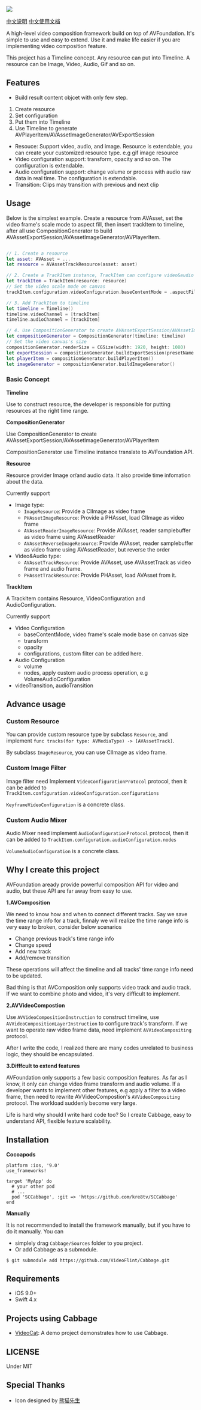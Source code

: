 ![](https://ws1.sinaimg.cn/large/6ca4705bgy1ftvakl767wj215o07st9r.jpg)

[中文说明](https://github.com/VideoFlint/Cabbage/wiki/中文说明) [中文使用文档](https://github.com/VideoFlint/Cabbage/wiki/%E4%BD%BF%E7%94%A8%E6%96%87%E6%A1%A3)

A high-level video composition framework build on top of AVFoundation. It's simple to use and easy to extend. Use it and make life easier if you are implementing video composition feature.

This project has a Timeline concept. Any resource can put into Timeline. A resource can be Image, Video, Audio, Gif and so on.

## Features

- Build result content objcet with only few step. 

1. Create resource  
2. Set configuration 
3. Put them into Timeline
4. Use Timeline to generate AVPlayerItem/AVAssetImageGenerator/AVExportSession

- Resouce: Support video, audio, and image. Resource is extendable, you can create your customized resource type. e.g gif image resource
- Video configuration support: transform, opacity and so on. The configuration is extendable.
- Audio configuration support: change volume or process with audio raw data in real time. The configuration is extendable.
- Transition: Clips may transition with previous and next clip

## Usage

Below is the simplest example. Create a resource from AVAsset, set the video frame's scale mode to aspect fill, then insert trackItem to timeline, after all use CompositionGenerator to build AVAssetExportSession/AVAssetImageGenerator/AVPlayerItem.

```Swift

// 1. Create a resource
let asset: AVAsset = ...     
let resource = AVAssetTrackResource(asset: asset)

// 2. Create a TrackItem instance, TrackItem can configure video&audio configuration
let trackItem = TrackItem(resource: resource)
// Set the video scale mode on canvas
trackItem.configuration.videoConfiguration.baseContentMode = .aspectFill

// 3. Add TrackItem to timeline
let timeline = Timeline()
timeline.videoChannel = [trackItem]
timeline.audioChannel = [trackItem]

// 4. Use CompositionGenerator to create AVAssetExportSession/AVAssetImageGenerator/AVPlayerItem
let compositionGenerator = CompositionGenerator(timeline: timeline)
// Set the video canvas's size
compositionGenerator.renderSize = CGSize(width: 1920, height: 1080)
let exportSession = compositionGenerator.buildExportSession(presetName: AVAssetExportPresetMediumQuality)
let playerItem = compositionGenerator.buildPlayerItem()
let imageGenerator = compositionGenerator.buildImageGenerator()

```

### Basic Concept

**Timeline**

Use to construct resource, the developer is responsible for putting resources at the right time range.

**CompositionGenerator**

Use CompositionGenerator to create AVAssetExportSession/AVAssetImageGenerator/AVPlayerItem

CompositionGenerator use Timeline instance translate to AVFoundation API.

**Resource**

Resource provider Image or/and audio data. It also provide time infomation about the data.

Currently support

 - Image type: 
    - `ImageResource`: Provide a CIImage as video frame
    - `PHAssetImageResource`: Provide a PHAsset, load CIImage as video frame
    - `AVAssetReaderImageResource`: Provide AVAsset, reader samplebuffer as video frame using AVAssetReader
    - `AVAssetReverseImageResource`: Provide AVAsset, reader samplebuffer as video frame using AVAssetReader, but reverse the order
 - Video&Audio type: 
    - `AVAssetTrackResource`: Provide AVAsset, use AVAssetTrack as video frame and audio frame.
    - `PHAssetTrackResource`: Provide PHAsset, load AVAsset from it.

**TrackItem**

A TrackItem contains Resource, VideoConfiguration and AudioConfiguration.

Currently support

- Video Configuration
    - baseContentMode, video frame's scale mode base on canvas size
    - transform
    - opacity
    - configurations, custom filter can be added here.
- Audio Configuration
    - volume
    - nodes, apply custom audio process operation, e.g VolumeAudioConfiguration
- videoTransition, audioTransition


## Advance usage

### Custom Resource

You can provide custom resource type by subclass `Resource`, and implement `func tracks(for type: AVMediaType) -> [AVAssetTrack]`.

By subclass `ImageResource`, you can use CIImage as video frame.

### Custom Image Filter

Image filter need Implement `VideoConfigurationProtocol` protocol, then it can be added to `TrackItem.configuration.videoConfiguration.configurations`

`KeyframeVideoConfiguration` is a concrete class.

### Custom Audio Mixer

Audio Mixer need implement `AudioConfigurationProtocol` protocol, then it can be added to `TrackItem.configuration.audioConfiguration.nodes`

`VolumeAudioConfiguration` is a concrete class.

## Why I create this project

AVFoundation aready provide powerful composition API for video and audio, but these API are far away from easy to use.

**1.AVComposition**

We need to know how and when to connect different tracks. Say we save the time range info for a track, finnaly we will realize the time range info is very easy to broken, consider below scenarios

- Change previous track's time range info
- Change speed
- Add new track
- Add/remove transition

These operations will affect the timeline and all tracks' time range info need to be updated.

Bad thing is that AVComposition only supports video track and audio track. If we want to combine photo and video, it's very difficult to implement.

**2.AVVideoCompostion**

Use `AVVideoCompositionInstruction` to construct timeline, use `AVVideoCompositionLayerInstruction` to configure track's transform. If we want to operate raw video frame data, need implement `AVVideoCompositing` protocol.

After I write the code, I realized there are many codes unrelated to business logic, they should be encapsulated.

**3.Difffcult to extend features**

AVFoundation only supports a few basic composition features. As far as I know, it only can change video frame transform and audio volume. If a developer wants to implement other features, e.g apply a filter to a video frame, then need to rewrite AVVideoCompostion's `AVVideoCompositing` protocol. The workload suddenly become very large.

Life is hard why should I write hard code too? So I create Cabbage, easy to understand API, flexible feature scalability.

## Installation

**Cocoapods**

```
platform :ios, '9.0'
use_frameworks!

target 'MyApp' do
  # your other pod
  # ...
  pod 'SCCabbage', :git => 'https://github.com/kre8tv/SCCabbage'
end
```

**Manually**

It is not recommended to install the framework manually, but if you have to do it manually.
You can 

- simplely drag `Cabbage/Sources` folder to you project.
- Or add Cabbage as a submodule.

```
$ git submodule add https://github.com/VideoFlint/Cabbage.git
```

## Requirements

- iOS 9.0+
- Swift 4.x

## Projects using Cabbage

- [VideoCat](https://github.com/vitoziv/VideoCat): A demo project demonstrates how to use Cabbage.

## LICENSE

Under MIT

## Special Thanks

- Icon designed by [熊猫先生](https://dribbble.com/viennaong)
